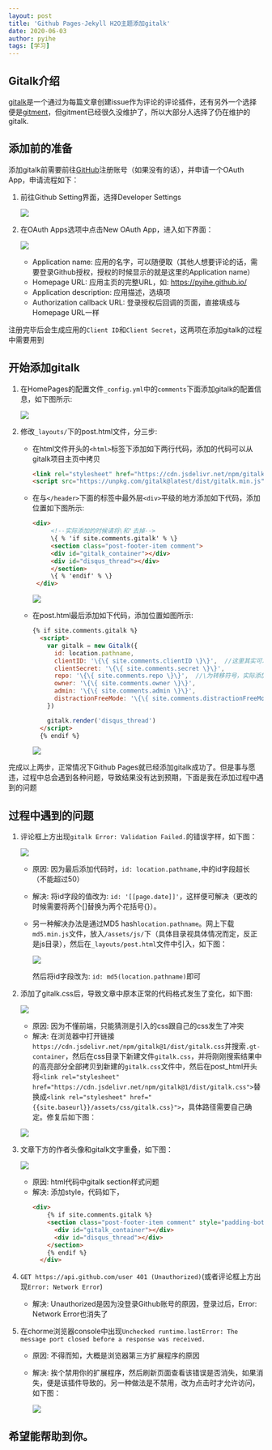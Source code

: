 ```yaml
---
layout: post
title: 'Github Pages-Jekyll H2O主题添加gitalk'
date: 2020-06-03
author: pyihe
tags: [学习]
---
```


## Gitalk介绍
 
[gitalk](https://github.com/gitalk/gitalk)是一个通过为每篇文章创建issue作为评论的评论插件，还有另外一个选择便是[gitment](https://github.com/imsun/gitment)，但gitment已经很久没维护了，所以大部分人选择了仍在维护的gitalk.

## 添加前的准备

添加gitalk前需要前往[GitHub]()注册账号（如果没有的话），并申请一个OAuth App，申请流程如下：
1. 前往Github Setting界面，选择Developer Settings

    ![](/assets/img/2020-06-05/setting.jpg)

2. 在OAuth Apps选项中点击New OAuth App，进入如下界面：

    ![](/assets/img/2020-06-05/oauth_app.jpg)
    
    * Application name: 应用的名字，可以随便取（其他人想要评论的话，需要登录Github授权，授权的时候显示的就是这里的Application name）
    * Homepage URL: 应用主页的完整URL，如: https://pyihe.github.io/
    * Application description: 应用描述，选填项
    * Authorization callback URL: 登录授权后回调的页面，直接填成与Homepage URL一样
    
注册完毕后会生成应用的`Client ID`和`Client Secret`，这两项在添加gitalk的过程中需要用到

## 开始添加gitalk

1. 在HomePages的配置文件`_config.yml`中的`comments`下面添加gitalk的配置信息，如下图所示: 
    
    ![](/assets/img/2020-06-05/config.jpg)

2. 修改`_layouts/`下的post.html文件，分三步:
    * 在html文件开头的`<html>`标签下添加如下两行代码，添加的代码可以从gitalk项目主页中拷贝
        ```html
        <link rel="stylesheet" href="https://cdn.jsdelivr.net/npm/gitalk@1/dist/gitalk.css">
        <script src="https://unpkg.com/gitalk@latest/dist/gitalk.min.js"></script>
        ```
   
   * 在与`</header>`下面的标签中最外层`<div>`平级的地方添加如下代码，添加位置如下图所示: 
        ```html
        <div>
             <!--实际添加的时候请将\和'去掉-->
             \{ % 'if site.comments.gitalk' % \}
             <section class="post-footer-item comment">
             <div id="gitalk_container"></div>
             <div id="disqus_thread"></div>
             </section>
             \{ % 'endif' % \}
         </div>
        ```
        ![](/assets/img/2020-06-05/div.jpg)
   
   * 在post.html最后添加如下代码，添加位置如图所示: 
        ```html
        {% if site.comments.gitalk %}
          <script>
            var gitalk = new Gitalk({
              id: location.pathname,
              clientID: '\{\{ site.comments.clientID \}\}',  //这里其实可以直接填值，但是考虑到页面安全性，还是通过配置的方式添加
              clientSecret: '\{\{ site.comments.secret \}\}', 
              repo: '\{\{ site.comments.repo \}\}',  //\为转移符号，实际添加的时候请将其去掉
              owner: '\{\{ site.comments.owner \}\}',
              admin: '\{\{ site.comments.admin \}\}',
              distractionFreeMode: '\{\{ site.comments.distractionFreeMode \}\}'
            })
        
            gitalk.render('disqus_thread')
          </script>
          {% endif %}
        ```
        ![](/assets/img/2020-06-05/js.jpg)
        
完成以上两步，正常情况下Github Pages就已经添加gitalk成功了。但是事与愿违，过程中总会遇到各种问题，导致结果没有达到预期，下面是我在添加过程中遇到的问题

## 过程中遇到的问题

1. 评论框上方出现`gitalk Error: Validation Failed.`的错误字样，如下图：

    ![](/assets/img/2020-06-05/QA1.jpg)
    
    * 原因: 因为最后添加代码时，`id: location.pathname,`中的id字段超长（不能超过50）
    * 解决: 将id字段的值改为: `id: '[[page.date]]'`，这样便可解决（更改的时候需要将两个[]替换为两个花括号{}）。
    * 另一种解决办法是通过MD5 hash`location.pathname`。网上下载`md5.min.js`文件，放入`/assets/js/`下（具体目录视具体情况而定，反正是js目录），然后在`_layouts/post.html`文件中引入，如下图：
        
        ![](/assets/img/2020-06-05/md5.jpg)
      
      然后将id字段改为: `id: md5(location.pathname)`即可
      
2. 添加了gitalk.css后，导致文章中原本正常的代码格式发生了变化，如下图: 
    
    ![](/assets/img/2020-06-05/code_css.jpg)
    
   * 原因: 因为不懂前端，只能猜测是引入的css跟自己的css发生了冲突
   * 解决: 在浏览器中打开链接`https://cdn.jsdelivr.net/npm/gitalk@1/dist/gitalk.css`并搜索`.gt-container`，然后在css目录下新建文件`gitalk.css`，并将刚刚搜索结果中的高亮部分全部拷贝到新建的`gitalk.css`文件中，然后在post_html开头将`<link rel="stylesheet" href="https://cdn.jsdelivr.net/npm/gitalk@1/dist/gitalk.css">`替换成`<link rel="stylesheet" href="{{site.baseurl}}/assets/css/gitalk.css}">`，具体路径需要自己确定。修复后如下图：
   
   ![](/assets/img/2020-06-05/code.jpg)
   
3. 文章下方的作者头像和gitalk文字重叠，如下图：
    
    ![](/assets/img/2020-06-05/head.jpg)
    
    * 原因: html代码中gitalk section样式问题
    * 解决: 添加style，代码如下，
        ```html
        <div>
            {% if site.comments.gitalk %}
            <section class="post-footer-item comment" style="padding-bottom: 4em">
              <div id="gitalk_container"></div>
              <div id="disqus_thread"></div>
            </section>
            {% endif %}
          </div>
        ```
4. `GET https://api.github.com/user 401 (Unauthorized)`(或者评论框上方出现`Error: Network Error`)
    * 解决: Unauthorized是因为没登录Github账号的原因，登录过后，Error: Network Error也消失了
    
5. 在chorme浏览器console中出现`Unchecked runtime.lastError: The message port closed before a response was received.`
    * 原因: 不得而知，大概是浏览器第三方扩展程序的原因
    * 解决: 挨个禁用你的扩展程序，然后刷新页面查看该错误是否消失，如果消失，便是该插件导致的。另一种做法是不禁用，改为点击时才允许访问，如下图：
    
        ![](/assets/img/2020-06-05/plug-in.jpg)

## 希望能帮助到你。